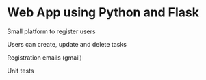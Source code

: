 # Web App using Python and Flask

Small platform to register users

Users can create, update and delete tasks

Registration emails (gmail)

Unit tests